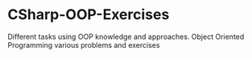 # CSharp-OOP-Exercises
Different tasks using OOP knowledge and approaches.
Object Oriented Programming various problems and exercises
